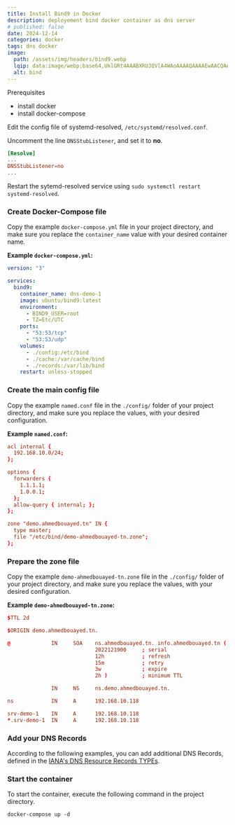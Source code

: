 ```yaml
---
title: Install Bind9 in Docker
description: deployement bind docker container as dns server
# published: false
date: 2024-12-14
categories: docker
tags: dns docker  
image:
  path: /assets/img/headers/bind9.webp
  lqip: data:image/webp;base64,UklGRt4AAABXRUJQVlA4WAoAAAAQAAAAEwAACQAAQUxQSFEAAAABcBvbtqqcJ18y9wbc/aOROxFlENL//PA3EBETgIVTRkA5I5xDjrrKBqB9Lod6nQ6bvg625+f9qczOtzEl/m72/v1fCgDKCAAQziE3372FhQMAVlA4IGYAAADQBACdASoUAAoAPpE6mEeloyKhMAgAsBIJbACdLwJ4BJq8Ez/UDLAOUA+CgEQmQAD+8vY//+L1j+ke3ERRl3BwNjn8diNFnfdkVTjR//NqYlDgylnZ2/Gi0dWHNK5FTV6swqmfAAA=
  alt: bind
---
```

Prerequisites
- install docker
- install docker-compose

Edit the config file of systemd-resolved, `/etc/systemd/resolved.conf`.

Uncomment the line `DNSStubListener`, and set it to **no**.

```conf
[Resolve]
...
DNSStubListener=no
...
```
Restart the sytemd-resolved service using `sudo systemctl restart systemd-resolved`.
### Create Docker-Compose file

Copy the example `docker-compose.yml` file in your project directory, and make sure you replace the `container_name` value with your desired container name.

**Example `docker-compose.yml`:**

```yaml
version: "3"

services:
  bind9:
    container_name: dns-demo-1
    image: ubuntu/bind9:latest
    environment:
      - BIND9_USER=root
      - TZ=Etc/UTC
    ports:
      - "53:53/tcp"
      - "53:53/udp"
    volumes:
      - ./config:/etc/bind
      - ./cache:/var/cache/bind
      - ./records:/var/lib/bind
    restart: unless-stopped
```

### Create the main config file

Copy the example `named.conf` file in the `./config/` folder of your project directory, and make sure you replace the values, with your desired configuration.

**Example `named.conf`:**

```conf
acl internal {
  192.168.10.0/24;
};

options {
  forwarders {
    1.1.1.1;
    1.0.0.1;
  };
  allow-query { internal; };
};

zone "demo.ahmedbouayed.tn" IN {
  type master;
  file "/etc/bind/demo-ahmedbouayed-tn.zone";
};
```

### Prepare the zone file

Copy the example `demo-ahmedbouayed-tn.zone` file in the `./config/` folder of your project directory, and make sure you replace the values, with your desired configuration.

**Example `demo-ahmedbouayed-tn.zone`:**

```conf
$TTL 2d

$ORIGIN demo.ahmedbouayed.tn.

@             IN     SOA    ns.ahmedbouayed.tn. info.ahmedbouayed.tn (
                            2022121900     ; serial
                            12h            ; refresh
                            15m            ; retry
                            3w             ; expire
                            2h )           ; minimum TTL

              IN     NS     ns.demo.ahmedbouayed.tn.

ns            IN     A      192.168.10.118

srv-demo-1    IN     A      192.168.10.118
*.srv-demo-1  IN     A      192.168.10.118
```

### Add your DNS Records

According to the following examples, you can add additional DNS Records, defined in the [IANA's DNS Resource Records TYPEs](https://www.iana.org/assignments/dns-parameters/dns-parameters.xhtml#dns-parameters-4).


### Start the container

To start the container, execute the following command in the project directory.

```shell
docker-compose up -d
```